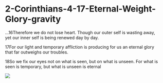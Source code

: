 # 2-Corinthians-4-17-Eternal-Weight-Glory-gravity

…16Therefore we do not lose heart. Though our outer self is wasting away, yet our inner self is being renewed day by day. 

17For our light and temporary affliction is producing for us an eternal glory that far outweighs our troubles.

18So we fix our eyes not on what is seen, but on what is unseen. For what is seen is temporary, but what is unseen is eternal 

![](https://pics.me.me/for-our-light-and-momentary-troubles-are-achieving-for-us-20770768.png)
